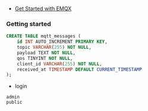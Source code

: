 - [Get Started with EMQX](https://docs.emqx.com/en/emqx/latest/getting-started/getting-started.html)

### Getting started

```sql
CREATE TABLE mqtt_messages (
    id INT AUTO_INCREMENT PRIMARY KEY,
    topic VARCHAR(255) NOT NULL,
    payload TEXT NOT NULL,
    qos TINYINT NOT NULL,
    client_id VARCHAR(255) NOT NULL,
    received_at TIMESTAMP DEFAULT CURRENT_TIMESTAMP
);
```

* login

```
admin
public
```
